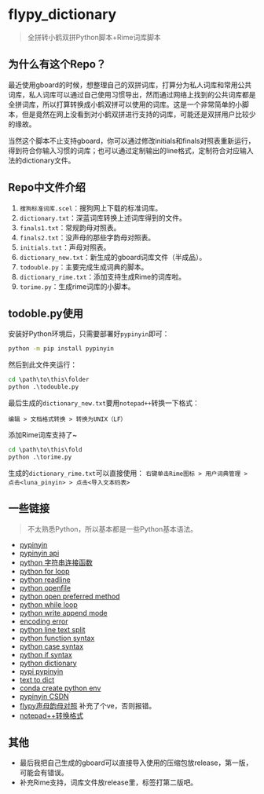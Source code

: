 # flypy_dictionary

>全拼转小鹤双拼Python脚本+Rime词库脚本

## 为什么有这个Repo？

最近使用gboard的时候，想整理自己的双拼词库，打算分为私人词库和常用公共词库，私人词库可以通过自己使用习惯导出，然而通过网络上找到的公共词库都是全拼词库，所以打算转换成小鹤双拼可以使用的词库。这是一个非常简单的小脚本，但是竟然在网上没看到对小鹤双拼进行支持的词库，可能还是双拼用户比较少的缘故。

当然这个脚本不止支持gboard，你可以通过修改initials和finals对照表重新运行，得到符合你输入习惯的词库；也可以通过定制输出的line格式，定制符合对应输入法的dictionary文件。

## Repo中文件介绍

1. `搜狗标准词库.scel`：搜狗网上下载的标准词库。
2. `dictionary.txt`：深蓝词库转换上述词库得到的文件。
3. `finals1.txt`：常规韵母对照表。
4. `finals2.txt`：没声母的那些字韵母对照表。
5. `initials.txt`：声母对照表。
6. `dictionary_new.txt`：新生成的gboard词库文件（半成品）。
7. `todouble.py`：主要完成生成词典的脚本。
8. `dictionary_rime.txt`：添加支持生成Rime的词库啦。
9. `torime.py`：生成rime词库的小脚本。

## todoble.py使用

安装好Python环境后，只需要部署好`pypinyin`即可：

```cmd
python -m pip install pypinyin
```

然后到此文件夹运行：
```cmd
cd \path\to\this\folder
python .\todouble.py
```

最后生成的`dictionary_new.txt`要用`notepad++`转换一下格式：

`编辑 > 文档格式转换 > 转换为UNIX（LF）`

添加Rime词库支持了~
```cmd
cd \path\to\this\fold
python .\torime.py
```

生成的`dictionary_rime.txt`可以直接使用：
`右键单击Rime图标 > 用户词典管理 > 点击<luna_pinyin> > 点击<导入文本码表>`

## 一些链接

> 不太熟悉Python，所以基本都是一些Python基本语法。

- [pypinyin](https://github.com/mozillazg/python-pinyin#id6)
- [pypinyin api](https://pypinyin.readthedocs.io/zh_CN/master/api.html)
- [python 字符串连接函数](https://python3-cookbook.readthedocs.io/zh_CN/latest/c02/p14_combine_and_concatenate_strings.html)
- [python for loop](https://www.w3schools.com/python/python_for_loops.asp)
- [python readline](https://www.runoob.com/python/file-readline.html)
- [python openfile](https://www.w3schools.com/python/python_file_open.asp)
- [python open preferred method](https://stackoverflow.com/questions/11555468/how-should-i-read-a-file-line-by-line-in-python)
- [python while loop](https://www.w3schools.com/python/python_while_loops.asp)
- [python write append mode](https://thispointer.com/how-to-append-text-or-lines-to-a-file-in-python/)
- [encoding error](https://blog.csdn.net/lqzdreamer/article/details/76549256)
- [python line text split](https://www.w3schools.com/python/ref_string_split.asp)
- [python function syntax](https://www.w3schools.com/python/python_functions.asp)
- [python case syntax](https://cloud.tencent.com/developer/article/1540890)
- [python if syntax](https://www.w3schools.com/python/python_conditions.asp)
- [python dictionary](https://www.runoob.com/python/python-dictionary.html)
- [pypi pypinyin](https://pypi.org/project/pypinyin/)
- [text to dict](https://devenum.com/how-to-convert-text-file-to-a-dictionary-in-python/)
- [conda create python env](https://blog.csdn.net/lyy14011305/article/details/59500819)
- [pypinyin CSDN](https://cuiqingcai.com/6519.html)
- [flypy声母韵母对照](https://www.douban.com/note/720180447/?_i=01764579blmLOJ,01926889blmLOJ)  补充了个ve，否则报错。
- [notepad++转换格式](http://shouce.jb51.net/notepad_book/npp_func_windows_unix_mac.html)

## 其他

- 最后我把自己生成的gboard可以直接导入使用的压缩包放release，第一版，可能会有错误。
- 补充Rime支持，词库文件放release里，标签打第二版吧。
